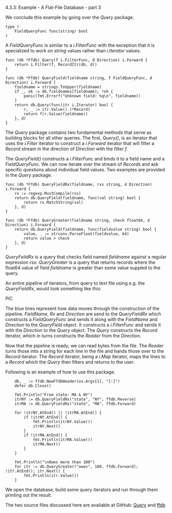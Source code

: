 4.3.3: Example - A Flat-File Database - part 3

We conclude this example by going over the *Query* package.

    type (
        FieldQueryFunc func(string) bool
    )

A *FieldQueryFunc* is similar to a *i.FilterFunc* with the exception that it is specialized to work on *string* values rather than *i.Iterator* values.

    func (db *Ffdb) Query(f i.FilterFunc, d Direction) i.Forward {
        return i.Filter(f, RecordItr(db, d))
    }
    
    func (db *Ffdb) QueryField(fieldname string, f FieldQueryFunc, d Direction) i.Forward {
        fieldname = strings.ToUpper(fieldname)
        if _, ok := db.fieldnames[fieldname]; !ok {
            panic(fmt.Errorf("Unknown field: %q\n", fieldname))
        }
        return db.Query(func(itr i.Iterator) bool {
            r, _ := itr.Value().(*Record)
            return f(r.Value(fieldname))
        }, d)
    }

The *Query* package contains two fundamental methods that serve as building blocks for all other queries. The first, *Query()*, is an iterator that uses the *i.Filter* iterator to construct a *i.Forward* iterator that will filter a *Record* stream in the direction of *Direction* with the filter *f*.

The *QueryField()* constructs a *i.FilterFunc* and binds it to a field name and a *FieldQueryFunc*. We can now iterate over the stream of *Records* and ask specific questions about individual field values. Two examples are provided in the *Query* package.

    func (db *Ffdb) QueryFieldRx(fieldname, rxs string, d Direction) i.Forward {
        rx := regexp.MustCompile(rxs)
        return db.QueryField(fieldname, func(val string) bool {
            return rx.MatchString(val)
        }, d)
    }
    
    func (db *Ffdb) QueryGreater(fieldname string, check float64, d Direction) i.Forward {
        return db.QueryField(fieldname, func(fieldvalue string) bool {
            value, _ := strconv.ParseFloat(fieldvalue, 64)
            return value > check
        }, d)
    }

*QueryFeildRx* is a query that checks field named *fieldname* against a regular expression *rsx*. *QueryGreater* is a query that returns records where the float64 value of field *fieldname* is greater than some value suppled to the query.

An entire pipeline of iterators, from query to text file using e.g. the *QueryFieldRx*, would look something like this:

PIC

The blue lines represent how data moves through the construction of the pipeline. *FieldName*, *Rx* and *Direction* are send to the *QueryFieldRx* which constructs a *FieldQueryFunc* and sends it along with the *FieldName* and *Direction* to the *QueryField* object. It constructs a *i.FilterFunc* and sends it with the *Direction* to the *Query* object. The *Query* constructs the *Record* iterator, which in turns constructs the *Reader* from the *Direction*.

Now that the pipeline is ready, we can read bytes from the file. The *Reader* turns those into  a string for each line in the file and hands those over to the *Record* iterator. The *Record* iterator, being a *i.Map* iterator, maps the lines to a *Record* which the *Query* then filters and returns to the user.

Following is an example of how to use this package. 

        db, _ := ffdb.NewFfdbHeader(os.Args[1], "[:]")
        defer db.Close()
    
        fmt.Println("From state: MA & NY")
        itrNY := db.QueryFieldRx("state", "NY", ffdb.Reverse)
        itrMA := db.QueryFieldRx("state", "MA", ffdb.Forward)
    
        for !itrNY.AtEnd() || !itrMA.AtEnd() {
            if !itrNY.AtEnd() {
                fmt.Println(itrNY.Value())
                itrNY.Next()
            }
            if !itrMA.AtEnd() {
                fmt.Println(itrMA.Value())
                itrMA.Next()
            }
        }
    
        fmt.Println("\nOwes more than 100")
        for itr := db.QueryGreater("owes", 100, ffdb.Forward); !itr.AtEnd(); itr.Next() {
            fmt.Println(itr.Value())
        }

We open the database, build some query iterators and run through them printing out the result.

The two source files discussed here are available at GitHub: [Query](https://github.com/mg/hog/blob/master/c4/ffdb/query.go) and [ffdb](https://github.com/mg/hog/blob/master/c4/ffdb.go)
